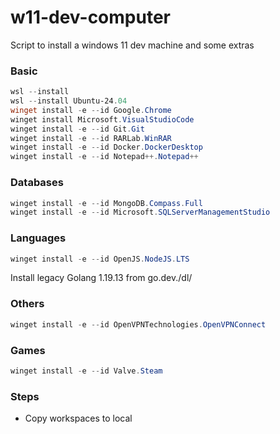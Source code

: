 # w11-dev-computer
Script to install a windows 11 dev machine and some extras

### Basic 
``` powershell
wsl --install
wsl --install Ubuntu-24.04
winget install -e --id Google.Chrome
winget install Microsoft.VisualStudioCode
winget install -e --id Git.Git
winget install -e --id RARLab.WinRAR
winget install -e --id Docker.DockerDesktop
winget install -e --id Notepad++.Notepad++
```

### Databases
``` powershell
winget install -e --id MongoDB.Compass.Full
winget install -e --id Microsoft.SQLServerManagementStudio
```

### Languages
``` powershell
winget install -e --id OpenJS.NodeJS.LTS
```
Install legacy Golang 1.19.13 from go.dev./dl/

### Others
``` powershell
winget install -e --id OpenVPNTechnologies.OpenVPNConnect
```

### Games
``` powershell
winget install -e --id Valve.Steam
```

### Steps
- Copy workspaces to local
